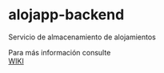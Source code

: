 # alojapp-backend

Servicio de almacenamiento de alojamientos

Para más información consulte  
[WIKI](https://github.com/JuanManuelVallejos/OR.MAT.INS/wiki)
